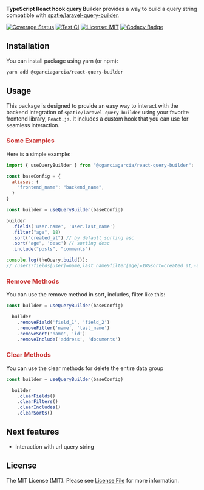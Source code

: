 
**TypeScript React hook query Builder** provides a way to build a query string compatible with
[spatie/laravel-query-builder](https://github.com/spatie/laravel-query-builder).

<a href='https://coveralls.io/github/cgarciagarcia/react-query-builder?branch=main&kill_cache=1'><img src='https://coveralls.io/repos/github/cgarciagarcia/react-query-builder/badge.svg?branch=main&kill_cache=1' alt='Coverage Status' /></a>
[![Test CI](https://github.com/cgarciagarcia/react-query-builder/actions/workflows/test.yml/badge.svg)](https://github.com/cgarciagarcia/react-query-builder/actions/workflows/test.yml)
[![License: MIT](https://img.shields.io/badge/License-MIT-brightgreen.svg)](https://opensource.org/licenses/MIT)
[![Codacy Badge](https://app.codacy.com/project/badge/Grade/1f3f48abc84f4e3cba76e39e804786d6)](https://app.codacy.com/gh/cgarciagarcia/react-query-builder/dashboard?utm_source=gh&utm_medium=referral&utm_content=&utm_campaign=Badge_grade)

## Installation

You can install package using yarn (or npm):

```bash
yarn add @cgarciagarcia/react-query-builder
```

## Usage

This package is designed to provide an easy way to interact with the backend integration
of `spatie/laravel-query-builder`
using your favorite frontend library, `React.js`. It includes a custom hook that you can use for seamless interaction.

<h3 style="color:#cb3837">Some Examples</h3>

Here is a simple example:

```js
import { useQueryBuilder } from "@cgarciagarcia/react-query-builder";

const baseConfig = {
  aliases: {
    "frontend_name": "backend_name",
  }
}

const builder = useQueryBuilder(baseConfig)

builder
  .fields('user.name', 'user.last_name')
  .filter("age", 18)
  .sort("created_at") // by default sorting asc
  .sort("age", 'desc') // sorting desc
  .include("posts", "comments")

console.log(theQuery.build());
// /users?fields[user]=name,last_name&filter[age]=18&sort=created_at,-age&includes=posts,comments
```

<h3 style="color:#cb3837;">Remove Methods</h3>
You can use the remove method in sort, includes, filter like this:

```js
const builder = useQueryBuilder(baseConfig)

  builder
    .removeField('field_1', 'field_2')
    .removeFilter('name', 'last_name')
    .removeSort('name', 'id')
    .removeInclude('address', 'documents')
```

<h3 style="color:#cb3837;">Clear Methods</h3>

You can use the clear methods for delete the entire data group  

```js
const builder = useQueryBuilder(baseConfig)

  builder
    .clearFields()
    .clearFilters()
    .clearIncludes()
    .clearSorts()
```

## Next features

* Interaction with url query string


## License

The MIT License (MIT). Please see [License File](LICENSE) for more information.
